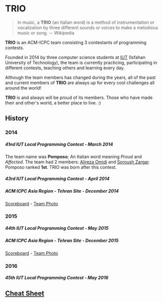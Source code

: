 # TRIO

> In music, a **TRIO** (an Italian word) is a method of instrumentation or vocalization by three different sounds or voices to make a melodious music or song. -- Wikipedia

**TRIO** is an ACM-ICPC team consisting 3 contestants of programming contests.

Founded in 2014 by three computer science students at [IUT](http://iut.ac.ir) (Isfahan University of Technology), the team is currently practicing, participating in different contests, teaching others and learning every day.

Although the team members has changed during the years, all of the past and current members of **TRIO** are always up for every cool challenges all around the world!

**TRIO** is and always will be proud of its members. Those who have made their and other's world, a better place to live. :)


## History

### 2014

##### 41nd IUT Local Programming Contest - March 2014
The team name was **Pomposo**; An Italian word meaning *Proud* and *Affected*. The team had 2 members: [Alireza Omidi](https://github.com/alirezaomidi) and [Soroush Zargar](https://github.com/soroushzargar). Pomposo ranked **1st**. TRIO was born after this contest.

##### 43rd IUT Local Programming Contest - April 2014


##### ACM ICPC Asia Region - Tehran Site - December 2014
[Scoreboard](http://icpc.sharif.edu/acmicpc14/scoreboard/) -
[Team Photo](http://icpc.sharif.edu/acmicpc14/photos/Teams/target58.html)

### 2015

##### 44th IUT Local Programming Contest - May 2015

##### ACM ICPC Asia Region - Tehran Site - December 2015
[Scoreboard](http://icpc.sharif.edu/acmicpc15/scoreboard/) -
[Team Photo](http://archive.acmwiki.ir/2015/photos/Teams/target59.html)

### 2016

##### 45th IUT Local Programming Contest - May 2016

## [Cheat Sheet](cheat-sheet)
